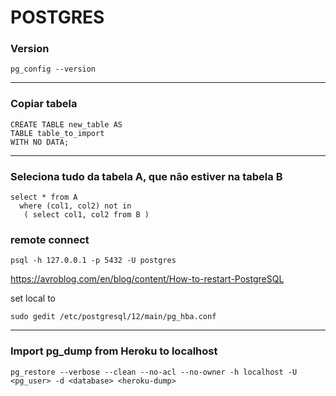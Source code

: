 # POSTGRES #

### Version ###
```
pg_config --version
```

------------

### Copiar tabela ###
```
CREATE TABLE new_table AS 
TABLE table_to_import 
WITH NO DATA;
```

------------

### Seleciona tudo da tabela A, que não estiver na tabela B ###
```
select * from A 
  where (col1, col2) not in
   ( select col1, col2 from B )
```

### remote connect ###
```
psql -h 127.0.0.1 -p 5432 -U postgres
```

https://avroblog.com/en/blog/content/How-to-restart-PostgreSQL

set local to <trust>
```
sudo gedit /etc/postgresql/12/main/pg_hba.conf
```

------------

  ### Import pg_dump from Heroku to localhost
  ```
  pg_restore --verbose --clean --no-acl --no-owner -h localhost -U <pg_user> -d <database> <heroku-dump>
  ```
